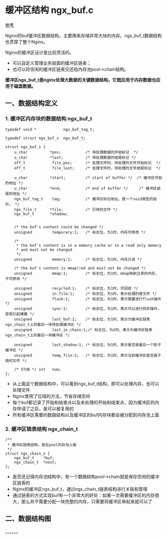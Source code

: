 # 缓冲区结构 ngx_buf.c
[参考](https://initphp.blog.csdn.net/article/details/50611021)  

Nginx的buf缓冲区数据结构，主要用来存储非常大块的内存。ngx_buf_t数据结构也贯穿了整个Nginx。

Nginx的缓冲区设计是比较灵活的。

* 可以自定义管理业务层面的缓冲区链表；
* 也可以将空闲的缓冲区链表交还给内存池pool->chain结构。


__缓冲区ngx_buf_t是nginx处理大数据的关键数据结构，它既应用于内存数据也应用于磁盘数据。__

## 一、数据结构定义
### 1. 缓冲区内存块的数据结构 ngx_buf_t
```
typedef void *            ngx_buf_tag_t;

typedef struct ngx_buf_s  ngx_buf_t;

struct ngx_buf_s {
    u_char          *pos;           /* 待处理数据的开始标记  */
    u_char          *last;          /* 待处理数据的结尾标记 */
    off_t            file_pos;      /* 处理文件时，待处理的文件开始标记  */
    off_t            file_last;     /* 处理文件时，待处理的文件结尾标记  */

    u_char          *start;         /* start of buffer */  /* 缓冲区开始的地址 */
    u_char          *end;           /* end of buffer */     /* 缓冲区结尾的地址 */
    ngx_buf_tag_t    tag;           /* 缓冲区标记地址，是一个void类型的指针。 */
    ngx_file_t      *file;          /* 引用的文件 */
    ngx_buf_t       *shadow;


    /* the buf's content could be changed */
    unsigned         temporary:1;   /* 标志位，为1时，内存可修改 */

    /*
     * the buf's content is in a memory cache or in a read only memory
     * and must not be changed
     */
    unsigned         memory:1;      /* 标志位，为1时，内存只读 */

    /* the buf's content is mmap()ed and must not be changed */
    unsigned         mmap:1;        /* 标志位，为1时，mmap映射过来的内存，不可修改 */

    unsigned         recycled:1;    /* 标志位，为1时，可回收 */
    unsigned         in_file:1;     /* 标志位，为1时，表示处理的是文件 */
    unsigned         flush:1;       /* 标志位，为1时，表示需要进行flush操作 */
    unsigned         sync:1;        /* 标志位，为1时，表示可以进行同步操作，容易引起堵塞 */
    unsigned         last_buf:1;    /* 标志位，为1时，表示为缓冲区链表ngx_chain_t上的最后一块待处理缓冲区 */
    unsigned         last_in_chain:1;/* 标志位，为1时，表示为缓冲区链表ngx_chain_t上的最后一块缓冲区 */

    unsigned         last_shadow:1; /* 标志位，为1时，表示是否是最后一个影子缓冲区 */
    unsigned         temp_file:1;   /* 标志位，为1时，表示当前缓冲区是否属于临时文件 */

    /* STUB */ int   num;
};
```
* 从上面这个数据结构中，可以看到ngx_buf_t结构，即可以处理内存，也可以处理文件
* Nginx使用了位域的方法，节省存储空间
* 每个buf都记录了开始和结束点以及未处理的开始和结束点，因为缓冲区的内存申请了之后，是可以被复用的
* 所有缓冲区需要的数据结构以及缓冲区的buf内存块都会被分配到内存池上面

### 2. 缓冲区链表结构 ngx_chain_t
```
/**
 * 缓冲区链表结构，放在pool内存池上面
 */
struct ngx_chain_s {
    ngx_buf_t    *buf;
    ngx_chain_t  *next;
};
```
* 是否还记得内存池结构中，有一个数据结构pool->chain就是保存空闲的缓冲区链表的
* Nginx的缓冲区ngx_buf_t，通过ngx_chain_t链表结构进行关联和管理
* 通过链表的方式实现buf有一个非常大的好处：如果一次需要缓冲区的内存很大，那么并不需要分配一块完整的内存，只需要将缓冲区串起来就可以了

## 二、数据结构图
。。。。。。

## 